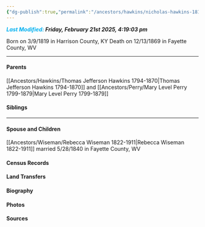 ```yaml
---
{"dg-publish":true,"permalink":"/ancestors/hawkins/nicholas-hawkins-1819-1869/","tags":["Nicholas-Hawkins"]}
---
```


***<font color="#00b0f0">Last Modified:</font> Friday, February 21st 2025, 4:19:03 pm***

Born on  3/9/1819 in Harrison County, KY
Death on 12/13/1869 in Fayette County, WV

---
#### Parents

[[Ancestors/Hawkins/Thomas Jefferson Hawkins 1794-1870\|Thomas Jefferson Hawkins 1794-1870]] and [[Ancestors/Perry/Mary Level Perry 1799-1879\|Mary Level Perry 1799-1879]]
#### Siblings
<!-- Link to sibling -->

---
#### Spouse and Children
[[Ancestors/Wiseman/Rebecca Wiseman 1822-1911\|Rebecca Wiseman 1822-1911]] married 5/28/1840 in Fayette County, WV
<!-- Link to child -->

#### Census Records

#### Land Transfers

#### Biography

#### Photos

#### Sources

